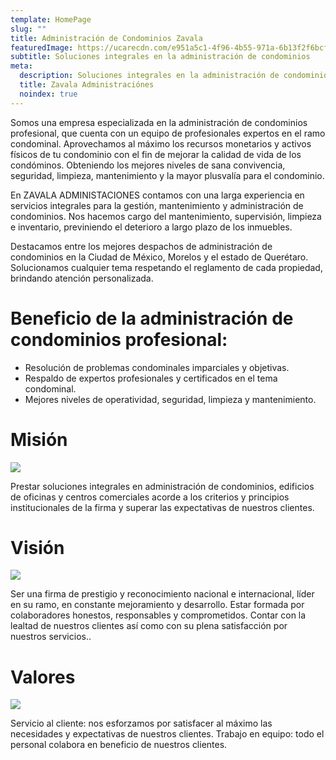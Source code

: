 ```yaml
---
template: HomePage
slug: ""
title: Administración de Condominios Zavala
featuredImage: https://ucarecdn.com/e951a5c1-4f96-4b55-971a-6b13f2f6bcfa/
subtitle: Soluciones integrales en la administración de condominios
meta:
  description: Soluciones integrales en la administración de condominios
  title: Zavala Administraciónes
  noindex: true
---
```

Somos una empresa especializada en la administración de condominios profesional, que cuenta con un equipo de profesionales expertos en el ramo condominal. Aprovechamos al máximo los recursos monetarios y activos físicos de tu condominio con el fin de mejorar la calidad de vida de los condóminos. Obteniendo los mejores niveles de sana convivencia, seguridad, limpieza, mantenimiento y la mayor plusvalía para el condominio.

En ZAVALA ADMINISTACIONES contamos con una larga experiencia en servicios integrales para la gestión, mantenimiento y administración de condominios. 
Nos hacemos cargo del mantenimiento, supervisión, limpieza e inventario, previniendo el deterioro a largo plazo de los inmuebles.

Destacamos entre los mejores despachos de administración de condominios en la Ciudad de México, Morelos y el estado de Querétaro. 
Solucionamos cualquier tema respetando el reglamento de cada propiedad, brindando atención personalizada.

# Beneficio de la administración de condominios profesional:

* Resolución de problemas condominales imparciales y objetivas.
* Respaldo de expertos profesionales y certificados en el tema condominal.
* Mejores niveles de operatividad, seguridad, limpieza y mantenimiento.

# Misión

![](https://ucarecdn.com/4de638f6-88d9-41de-b15c-9f86ccdd8941/)

Prestar soluciones integrales en administración de condominios, edificios de oficinas y centros comerciales acorde a los criterios y principios institucionales de la firma y superar las expectativas de nuestros clientes.

# Visión

![](https://ucarecdn.com/289d5e07-996e-47f2-9c05-d74af886b908/)

Ser una firma de prestigio y reconocimiento nacional e internacional, líder en su ramo, en constante mejoramiento y desarrollo. Estar formada por colaboradores honestos, responsables y comprometidos. Contar con la lealtad de nuestros clientes así como con su plena satisfacción por nuestros servicios..

# Valores

![](https://ucarecdn.com/5c55f224-0b88-4fdd-979b-c8a2dd005a7b/)

Servicio al cliente: nos esforzamos por satisfacer al máximo las necesidades y expectativas de nuestros clientes. Trabajo en equipo: todo el personal colabora en beneficio de nuestros clientes.